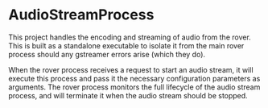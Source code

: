 # AudioStreamProcess

This project handles the encoding and streaming of audio from the rover. This is built as a standalone executable to isolate it from the main rover process should any gstreamer errors arise (which they do).

When the rover process receives a request to start an audio stream, it will execute this process and pass it the necessary configuration parameters as arguments. The rover process monitors the full lifecycle of the audio stream process, and will terminate it when the audio stream should be stopped.
